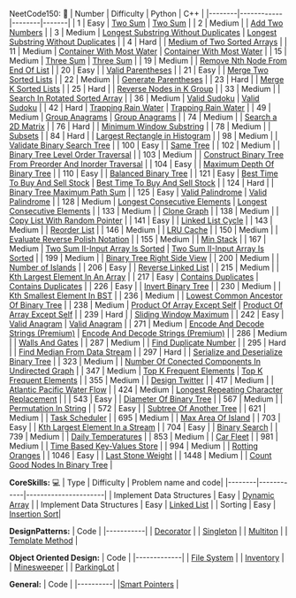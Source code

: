
NeetCode150: 🚀
| Number | Difficulty | Python |  C++  | 
|--------|------------|--------|-------|
| 1 | Easy | [Two Sum](Arrays&Hashing/1TwoSum.py) | [Two Sum](Arrays&Hashing/1TwoSum.cpp) |
| 2 | Medium | | [Add Two Numbers](LinkedLists/2AddTwoNumbers.cpp) |
| 3 | Medium | [Longest Substring Without Duplicates](SlidingWindow/3LongestSubstringWithoutDuplicates.py) | [Longest Substring Without Duplicates](SlidingWindow/3LongestSubstringWithoutDuplicates.cpp) |
| 4 | Hard | | [Medium of Two Sorted Arrays](BinarySearch/4MedianOfTwoSortedArrays.cpp) |
| 11 | Medium | [Container With Most Water](TwoPointers/11ContainerWithMostWater.py) | [Container With Most Water](TwoPointers/11ContainerWithMostWater.cpp) |
| 15 | Medium | [Three Sum](TwoPointers/15ThreeSum.py) | [Three Sum](TwoPointers/15ThreeSum.cpp) |
| 19 | Medium | | [Remove Nth Node From End Of List](LinkedLists/19RemoveNthNodeFromEndOfList.cpp) |
| 20 | Easy | | [Valid Parentheses](Stack/20ValidParentheses.cpp) |
| 21 | Easy | | [Merge Two Sorted Lists](LinkedLists/21MergeTwoSortedLists.cpp) |
| 22 | Medium | | [Generate Parentheses](Stack/22GenerateParentheses.cpp) |
| 23 | Hard | | [Merge K Sorted Lists](LinkedLists/23MergeKSortedLists.cpp) |
| 25 | Hard | | [Reverse Nodes in K Group](LinkedLists/25ReverseNodesInKGroup.cpp) |
| 33 | Medium | | [Search In Rotated Sorted Array](BinarySearch/33SearchInRotatedSortedArray.cpp) |
| 36 | Medium | [Valid Sudoku](Arrays&Hashing/36ValidSudoku.py) | [Valid Sudoku](Arrays&Hashing/36ValidSudoku.cpp) |
| 42 | Hard | [Trapping Rain Water](TwoPointers/42TrappingRainWater.py) | [Trapping Rain Water](TwoPointers/42TrappingRainWater.cpp) |
| 49 | Medium | [Group Anagrams](Arrays&Hashing/49GroupAnagrams.py) | [Group Anagrams](Arrays&Hashing/49GroupAnagrams.cpp) |
| 74 | Medium | | [Search a 2D Matrix](BinarySearch/74Search2DMatrix.cpp) |
| 76 | Hard | | [Minimum Window Substring](SlidingWindow/76MinimumWindowSubstring.cpp) |
| 78 | Medium | | [Subsets](Backtracking/78Subsets.cpp) |
| 84 | Hard | | [Largest Rectangle in Histogram](Stack/84LargestRectangleInHistogram.cpp) |
| 98 | Medium | | [Validate Binary Search Tree](Trees/98ValidateBinarySearchTree.cpp) |
| 100 | Easy | | [Same Tree](Trees/100SameTree.cpp) |
| 102 | Medium | | [Binary Tree Level Order Traversal](Trees/102BinaryTreeLevelOrderTraversal.cpp) |
| 103 | Medium | | [Construct Binary Tree From Preorder And Inorder Traversal](Trees/103ConstructBinaryTreeFromPreorderAndInorderTraversal.cpp) |
| 104 | Easy | | [Maximum Depth Of Binary Tree](Trees/104MaximumDepthOfBinaryTree.cpp) |
| 110 | Easy | | [Balanced Binary Tree](Trees/110BalancedBinaryTree.cpp) |
| 121 | Easy | [Best Time To Buy And Sell Stock](SlidingWindow/121BestTimeToBuyAndSellStock.py) | [Best Time To Buy And Sell Stock](SlidingWindow/121BestTimeToBuyAndSellStock.cpp) |
| 124 | Hard | | [Binary Tree Maximum Path Sum](Trees/124BinaryTreeMaximumPathSum.cpp) |
| 125 | Easy | [Valid Palindrome](TwoPointers/125ValidPalindrome.py) | [Valid Palindrome](TwoPointers/125ValidPalindrome.cpp) |
| 128 | Medium | [Longest Consecutive Elements](Arrays&Hashing/128LongestConsecutiveElements.py) | [Longest Consecutive Elements](Arrays&Hashing/128LongestConsecutiveElements.cpp) |
| 133 | Medium | | [Clone Graph](Graphs/133CloneGraph.cpp) |
| 138 | Medium | | [Copy List With Random Pointer](LinkedLists/138CopyListWithRandomPointer.cpp) |
| 141 | Easy | | [Linked List Cycle](LinkedLists/141LinkedListCycle.cpp) |
| 143 | Medium | | [Reorder List](LinkedLists/143ReorderList.cpp) |
| 146 | Medium | | [LRU Cache](LinkedLists/146LRUCache.cpp) |
| 150 | Medium | | [Evaluate Reverse Polish Notation](Stack/150EvaluateRPN.cpp) |
| 155 | Medium | | [Min Stack](Stack/155MinStack.cpp) |
| 167 | Medium | [Two Sum II-Input Array Is Sorted](TwoPointers/167TwoSumII_InputArrayIsSorted.py) | [Two Sum II-Input Array Is Sorted](TwoPointers/167TwoSumII_InputArrayIsSorted.cpp) |
| 199 | Medium | | [Binary Tree Right Side View](Trees/199BinaryTreeRightSideView.cpp) |
| 200 | Medium | | [Number of Islands](Graphs/200NumberOfIslands.cpp) |
| 206 | Easy | | [Reverse Linked List](LinkedLists/206ReverseLinkedList.cpp) |
| 215 | Medium | | [Kth Largest Element In An Array](Heap_PriorityQueue/215KthLargestElementInAnArray.cpp) |
| 217 | Easy | [Contains Duplicates](Arrays&Hashing/217ContainsDuplicate.py) | [Contains Duplicates](Arrays&Hashing/217ContainsDuplicate.cpp) |
| 226 | Easy | | [Invert Binary Tree](Trees/226InvertBinaryTree.cpp) |
| 230 | Medium | | [Kth Smallest Element In BST](Trees/230KthSmallestElementInBST.cpp) |
| 236 | Medium | | [Lowest Common Ancestor Of Binary Tree](Trees/236LowestCommonAncestorOfBinaryTree.cpp) |
| 238 | Medium | [Product Of Array Except Self](Arrays&Hashing/238ProductOfArrayExceptSelf.py) | [Product Of Array Except Self](Arrays&Hashing/238ProductOfArrayExceptSelf.cpp) |
| 239 | Hard | | [Sliding Window Maximum](SlidingWindow/239SlidingWindowMaximum.cpp) |
| 242 | Easy | [Valid Anagram](Arrays&Hashing/242ValidAnagram.py) | [Valid Anagram](Arrays&Hashing/242ValidAnagram.cpp) |
| 271 | Medium | [Encode And Decode Strings (Premium)](Arrays&Hashing/271EncodeAndDecodeStrings.py) | [Encode And Decode Strings (Premium)](Arrays&Hashing/271EncodeAndDecodeStrings.cpp) |
| 286 | Medium | | [Walls And Gates](Graphs/286WallsAndGates.cpp) |
| 287 | Medium | | [Find Duplicate Number](LinkedLists/287FindDuplicateNumber.cpp) |
| 295 | Hard | | [Find Median From Data Stream](Heap_PriorityQueue/295FindMedianFromDataStream.cpp) |
| 297 | Hard | | [Serialize and Deserialize Binary Tree](Trees/297SerializeAndDeserializeBinaryTree.cpp) |
| 323 | Medium | | [Number Of Conected Components In Undirected Graph](Graphs/323NumberOfConnectedComponentsInUndirectedGraph.cpp) |
| 347 | Medium |   [Top K Frequent Elements](Arrays&Hashing/347TopKFrequentElements.py) |  [Top K Frequent Elements](Arrays&Hashing/347TopKFrequentElements.cpp) |
| 355 | Medium | | [Design Twitter](Heap_PriorityQueue/355DesignTwitter.cpp) |
| 417 | Medium | | [Atlantic Pacific Water Flow](Graphs/417AtlanticPacificWaterFlow.cpp) |
| 424 | Medium | [Longest Repeating Character Replacement](SlidingWindow/424LongestRepeatingCharacterReplacement.py) | |
| 543 | Easy | | [Diameter Of Binary Tree](Trees/543DiameterOfBinaryTree.cpp) |
| 567 | Medium | | [Permutation In String](SlidingWindow/567PermutationInString.cpp) |
| 572 | Easy | | [Subtree Of Another Tree](Trees/572SubtreeOfAnotherTree.cpp) |
| 621 | Medium | | [Task Scheduler](Heap_PriorityQueue/621TaskScheduler.cpp) |
| 695 | Medium | | [Max Area Of Island](Graphs/695MaxAreaOfIsland.cpp) |
| 703 | Easy | | [Kth Largest Element In a Stream](Heap_PriorityQueue/703KthLargestElementInAStream.cpp) |
| 704 | Easy | | [Binary Search](BinarySearch/704BinarySearch.cpp) |
| 739 | Medium | | [Daily Temperatures](Stack/739DailyTemperatures.cpp) |
| 853 | Medium | | [Car Fleet](Stack/853CarFleet.cpp) |
| 981 | Medium | | [Time Based Key-Values Store](BinarySearch/981TimeBasedKeyValueStore.cpp) |
| 994 | Medium | | [Rotting Oranges](Graphs/994RottingOranges.cpp) |
| 1046 | Easy | | [Last Stone Weight](Heap_PriorityQueue/1046LastStoneWeight.cpp) |
| 1448 | Medium | | [Count Good Nodes In Binary Tree](Trees/1448CountGoodNodesInBinaryTree.cpp) |


**CoreSkills:** 💻
| Type | Difficulty | Problem name and code|
|--------|------------|----------------------|
| Implement Data Structures | Easy | [Dynamic Array](CoreSkills/DynamicArray.cpp) |
| Implement Data Structures | Easy | [Linked List](CoreSkills/LinkedList.cpp) |
| Sorting | Easy | [Insertion Sort](CoreSkills/InsertionSort.cpp)|

**DesignPatterns:**
| Code |
|-----------|
| [Decorator](DesignPatterns/Decorator.cpp) | 
| [Singleton](DesignPatterns/Singleton.cpp) |
| [Multiton](DesignPatterns/Multiton.cpp) |
| [Template Method](DesignPatterns/TemplateMethod.cpp) |

**Object Oriented Design:**
| Code |
|-------------|
| [File System](SystemDesign/ObjectOrientedDesign/FileSystem.cpp) |
| [Inventory](SystemDesign/ObjectOrientedDesign/Inventory.cpp) |
| [Minesweeper](SystemDesign/ObjectOrientedDesign/Minesweeper.cpp) |
| [ParkingLot](SystemDesign/ObjectOrientedDesign/ParkingLot.cpp) |

**General:**
| Code |
|----------|
|[Smart Pointers](GeneralCPP/UniquePointer.cpp) |
